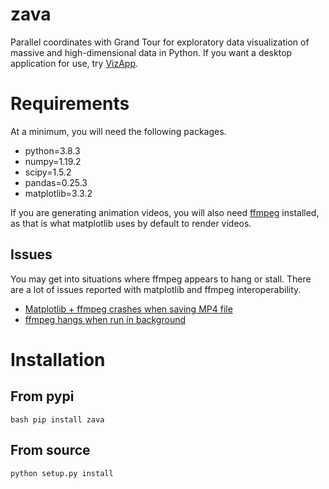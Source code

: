 # zava

Parallel coordinates with Grand Tour for exploratory data visualization of massive and high-dimensional data in Python. If you want a desktop application for use, try [VizApp](https://github.com/oneoffcoder/vizapp).

# Requirements

At a minimum, you will need the following packages. 

- python=3.8.3
- numpy=1.19.2
- scipy=1.5.2
- pandas=0.25.3
- matplotlib=3.3.2

If you are generating animation videos, you will also need [ffmpeg](https://ffmpeg.org/) installed, as that is what matplotlib uses by default to render videos. 

## Issues

You may get into situations where ffmpeg appears to hang or stall. There are a lot of issues reported with matplotlib and ffmpeg interoperability.

- [Matplotlib + ffmpeg crashes when saving MP4 file](https://github.com/spack/spack/issues/18071)
- [ffmpeg hangs when run in background](https://stackoverflow.com/questions/16523746/ffmpeg-hangs-when-run-in-background)

# Installation

## From pypi

``bash
pip install zava
``

## From source

```bash
python setup.py install
```